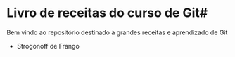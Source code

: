 # Livro de receitas do curso de Git#

Bem vindo ao repositório destinado à grandes receitas e aprendizado de Git
 - Strogonoff de Frango
